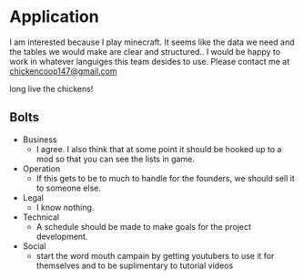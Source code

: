 # Application

I am interested because I play minecraft. It seems like the data we need and the tables we would make are clear and structured.. I would be happy to work in whatever languiges this team desides to use. Please contact me at chickencoop147@gmail.com

long live the chickens!

## Bolts
- Business
   - I agree. I also think that at some point it should be hooked up to a mod so that you can see the lists in game.
- Operation
   - If this gets to be to much to handle for the founders, we should sell it to someone else.
- Legal
   - I know nothing.
- Technical
   - A schedule should be made to make goals for the project development.
- Social
   - start the word mouth campain by getting youtubers to use it for themselves and to be suplimentary to tutorial videos
